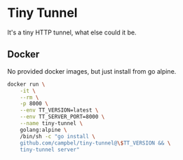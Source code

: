 # Tiny Tunnel

It's a tiny HTTP tunnel, what else could it be.

## Docker

No provided docker images, but just install from go alpine.

```bash
docker run \
    -it \
    --rm \
    -p 8000 \
    --env TT_VERSION=latest \
    --env TT_SERVER_PORT=8000 \
    --name tiny-tunnel \
    golang:alpine \
    /bin/sh -c "go install \
    github.com/campbel/tiny-tunnel@\$TT_VERSION && \
    tiny-tunnel server"
```
